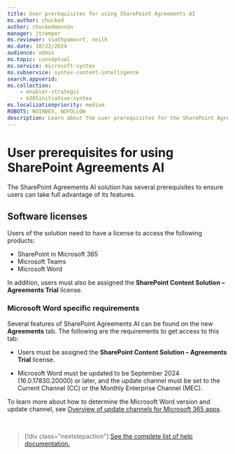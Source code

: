 ```yaml
---
title: User prerequisites for using SharePoint Agreements AI
ms.author: chucked
author: chuckedmonson
manager: jtremper
ms.reviewer: ssathyamoort, neilh
ms.date: 10/22/2024
audience: admin
ms.topic: conceptual
ms.service: microsoft-syntex
ms.subservice: syntex-content-intelligence
search.appverid: 
ms.collection: 
    - enabler-strategic
    - m365initiative-syntex
ms.localizationpriority: medium
ROBOTS: NOINDEX, NOFOLLOW
description: Learn about the user prerequisites for the SharePoint Agreements AI solution.
---
```


# User prerequisites for using SharePoint Agreements AI

The SharePoint Agreements AI solution has several prerequisites to ensure users can take full advantage of its features.

## Software licenses

Users of the solution need to have a license to access the following products:

 - SharePoint in Microsoft 365
 - Microsoft Teams
 - Microsoft Word

In addition, users must also be assigned the **SharePoint Content Solution – Agreements Trial** license.

### Microsoft Word specific requirements

Several features of SharePoint Agreements AI can be found on the new **Agreements** tab. The following are the requirements to get access to this tab:

 - Users must be assigned the **SharePoint Content Solution – Agreements Trial** license.
 
 - Microsoft Word must be updated to be September 2024 (16.0.17830.20000) or later, and the update channel must be set to the Current Channel (CC) or the Monthly Enterprise Channel (MEC).
 
To learn more about how to determine the Microsoft Word version and update channel, see [Overview of update channels for Microsoft 365 apps](https://learn.microsoft.com/en-us/microsoft-365-apps/updates/overview-update-channels).

<br>

> [!div class="nextstepaction"]
> [See the complete list of help documentation.](agreements-overview.md#help-documentation)
